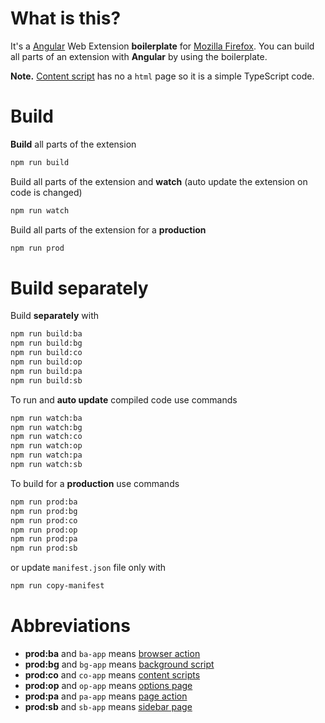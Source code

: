 # What is this?
It's a [Angular](https://angular.io/) Web Extension **boilerplate** for [Mozilla Firefox](https://www.mozilla.org/ru/firefox/).
You can build all parts of an extension with **Angular** by using the boilerplate.

**Note.** [Content script](https://developer.mozilla.org/en-US/docs/Mozilla/Add-ons/WebExtensions/Content_scripts) has no a `html` page so it is a simple TypeScript code.

# Build
**Build** all parts of the extension
```sh
npm run build
```

Build all parts of the extension and **watch** (auto update the extension on code is changed)
```sh
npm run watch
```

Build all parts of the extension for a **production** 
```sh
npm run prod
```

# Build separately

Build **separately** with
```sh
npm run build:ba
npm run build:bg
npm run build:co
npm run build:op
npm run build:pa
npm run build:sb
```
To run and **auto update** compiled code use commands
```sh
npm run watch:ba
npm run watch:bg
npm run watch:co
npm run watch:op
npm run watch:pa
npm run watch:sb
```
To build for a **production** use commands
```sh
npm run prod:ba
npm run prod:bg
npm run prod:co
npm run prod:op
npm run prod:pa
npm run prod:sb
```
or update `manifest.json` file only with
```sh
npm run copy-manifest
```

# Abbreviations

* **prod:ba** and `ba-app` means [browser action](https://developer.mozilla.org/en-US/docs/Mozilla/Add-ons/WebExtensions/Browser_actions)
* **prod:bg** and `bg-app` means [background script](https://developer.mozilla.org/en-US/docs/Mozilla/Add-ons/WebExtensions/Content_scripts#Communicating_with_background_scripts)
* **prod:co** and `co-app` means [content scripts](https://developer.mozilla.org/en-US/docs/Mozilla/Add-ons/WebExtensions/Content_scripts)
* **prod:op** and `op-app` means [options page](https://developer.mozilla.org/en-US/docs/Mozilla/Add-ons/WebExtensions/Implement_a_settings_page)
* **prod:pa** and `pa-app` means [page action](https://developer.mozilla.org/en-US/docs/Mozilla/Add-ons/WebExtensions/API/pageAction)
* **prod:sb** and `sb-app` means [sidebar page](https://developer.mozilla.org/en-US/docs/Mozilla/Add-ons/WebExtensions/user_interface/Sidebars)

